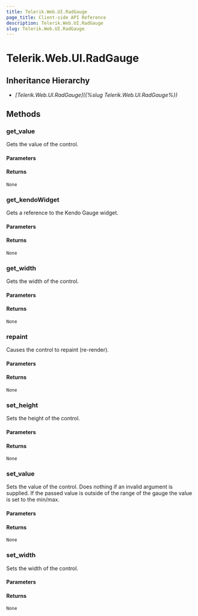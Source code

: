 ```yaml
---
title: Telerik.Web.UI.RadGauge
page_title: Client-side API Reference
description: Telerik.Web.UI.RadGauge
slug: Telerik.Web.UI.RadGauge
---
```


# Telerik.Web.UI.RadGauge  

## Inheritance Hierarchy

* *[Telerik.Web.UI.RadGauge]({%slug Telerik.Web.UI.RadGauge%})*


## Methods

###  get_value

Gets the value of the control.

#### Parameters

#### Returns

`None` 

### get_kendoWidget

Gets a reference to the Kendo Gauge widget.

#### Parameters

#### Returns

`None` 


### get_width

Gets the width of the control.

#### Parameters

#### Returns

`None` 

### repaint

Causes the control to repaint (re-render).

#### Parameters

#### Returns

`None` 

### set_height

Sets the height of the control.

#### Parameters

#### Returns

`None` 

### set_value

Sets the value of the control. Does nothing if an invalid argument is supplied. If the passed value is outside of the range of the gauge
                the value is set to the min/max.

#### Parameters

#### Returns

`None` 

### set_width

Sets the width of the control.

#### Parameters

#### Returns

`None` 


